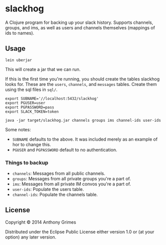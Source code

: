 # slackhog

A Clojure program for backing up your slack history. Supports channels, groups,
and ims, as well as users and channels themselves (mappings of ids to names).

## Usage

```
lein uberjar
```

This will create a jar that we can run.

If this is the first time you're running, you should create the tables slackhog
looks for. These are the `users`, `channels`, and `messages` tables. Create them
using the sql files in `sql/`.

```
export SUBNAME='//localhost:5432/slackhog'
export PGUSER=user
export PGPASSWORD=pass
export SLACK_TOKEN=token

java -jar target/slackhog.jar channels groups ims channel-ids user-ids
```

Some notes:

* `SUBNAME` defaults to the above. It was included merely as an example of hor
to change this.
* `PGUSER` and `PGPASSWORD` default to no authentication.

### Things to backup

* `channels`: Messages from all public channels.
* `groups`: Messages from all private groups you're a part of.
* `ims`: Messages from all private IM convos you're a part of.
* `user-ids`: Populate the users table.
* `channel-ids`: Populate the channels table.

## License

Copyright © 2014 Anthony Grimes

Distributed under the Eclipse Public License either version 1.0 or (at
your option) any later version.
